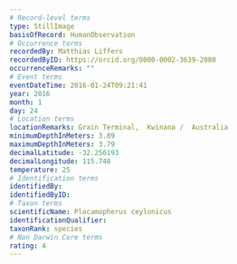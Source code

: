 ```yaml
---
# Record-level terms
type: StillImage
basisOfRecord: HumanObservation
# Occurrence terms
recordedBy: Matthias Liffers
recordedByID: https://orcid.org/0000-0002-3639-2080
occurrenceRemarks: ""
# Event terms
eventDateTime: 2016-01-24T09:21:41
year: 2016
month: 1
day: 24
# Location terms
locationRemarks: Grain Terminal,  Kwinana /  Australia
minimumDepthInMeters: 3.89
maximumDepthInMeters: 3.79
decimalLatitude: -32.256193
decimalLongitude: 115.748
temperature: 25
# Identification terms
identifiedBy: 
identifiedByID: 
# Taxon terms
scientificName: Plocamopherus ceylonicus
identificationQualifier: 
taxonRank: species
# Non Darwin Core terms
rating: 4
---
```

